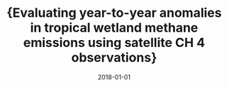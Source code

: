 ---
title: "{Evaluating year-to-year anomalies in tropical wetland methane emissions using satellite CH 4 observations}"
collection: publications
permalink: /publication/2018-01-01-Parker2018
date: 2018-01-01
venue: 'Remote Sensing of Environment'
paperurl: 'https://doi.org/10.1016/j.rse.2018.02.011'
citation: 'Parker et al., <b>{Evaluating year-to-year anomalies in tropical wetland methane emissions using satellite CH 4 observations}</b>, Remote Sensing of Environment, 2018-01-01, 10.1016/j.rse.2018.02.011'
---